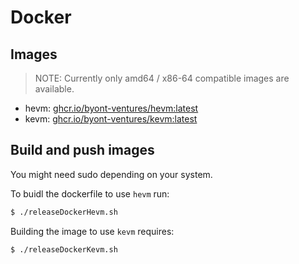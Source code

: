 # Docker

## Images

> NOTE: Currently only amd64 / x86-64 compatible images are available.

- hevm: [ghcr.io/byont-ventures/hevm:latest](https://github.com/orgs/Byont-Ventures/packages/container/package/hevm)
- kevm: [ghcr.io/byont-ventures/kevm:latest](https://github.com/orgs/Byont-Ventures/packages/container/package/kevm)

## Build and push images
You might need sudo depending on your system.

To buidl the dockerfile to use `hevm` run:

```bash
$ ./releaseDockerHevm.sh
```

Building the image to use `kevm` requires:

```bash
$ ./releaseDockerKevm.sh
```